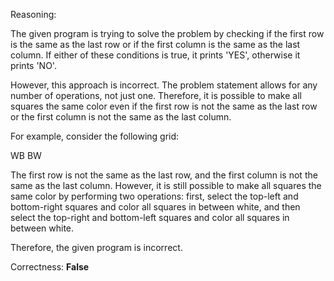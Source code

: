 Reasoning:

The given program is trying to solve the problem by checking if the first row is the same as the last row or if the first column is the same as the last column. If either of these conditions is true, it prints 'YES', otherwise it prints 'NO'.

However, this approach is incorrect. The problem statement allows for any number of operations, not just one. Therefore, it is possible to make all squares the same color even if the first row is not the same as the last row or the first column is not the same as the last column.

For example, consider the following grid:

WB
BW

The first row is not the same as the last row, and the first column is not the same as the last column. However, it is still possible to make all squares the same color by performing two operations: first, select the top-left and bottom-right squares and color all squares in between white, and then select the top-right and bottom-left squares and color all squares in between white.

Therefore, the given program is incorrect.

Correctness: **False**